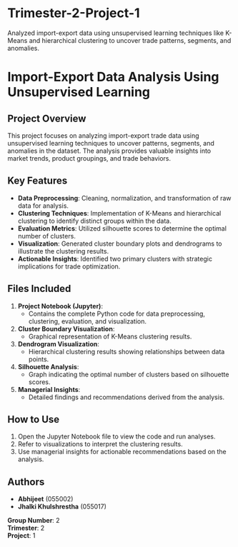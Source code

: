 # Trimester-2-Project-1
Analyzed import-export data using unsupervised learning techniques like K-Means and hierarchical clustering to uncover trade patterns, segments, and anomalies.

# Import-Export Data Analysis Using Unsupervised Learning

## Project Overview
This project focuses on analyzing import-export trade data using unsupervised learning techniques to uncover patterns, segments, and anomalies in the dataset. The analysis provides valuable insights into market trends, product groupings, and trade behaviors.

## Key Features
- **Data Preprocessing**: Cleaning, normalization, and transformation of raw data for analysis.
- **Clustering Techniques**: Implementation of K-Means and hierarchical clustering to identify distinct groups within the data.
- **Evaluation Metrics**: Utilized silhouette scores to determine the optimal number of clusters.
- **Visualization**: Generated cluster boundary plots and dendrograms to illustrate the clustering results.
- **Actionable Insights**: Identified two primary clusters with strategic implications for trade optimization.

## Files Included
1. **Project Notebook (Jupyter)**:
   - Contains the complete Python code for data preprocessing, clustering, evaluation, and visualization.
2. **Cluster Boundary Visualization**:
   - Graphical representation of K-Means clustering results.
3. **Dendrogram Visualization**:
   - Hierarchical clustering results showing relationships between data points.
4. **Silhouette Analysis**:
   - Graph indicating the optimal number of clusters based on silhouette scores.
5. **Managerial Insights**:
   - Detailed findings and recommendations derived from the analysis.

## How to Use
1. Open the Jupyter Notebook file to view the code and run analyses.
2. Refer to visualizations to interpret the clustering results.
3. Use managerial insights for actionable recommendations based on the analysis.

## Authors
- **Abhijeet** (055002)
- **Jhalki Khulshrestha** (055017)

**Group Number**: 2  
**Trimester**: 2  
**Project**: 1
